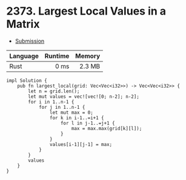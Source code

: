 # 2373. Largest Local Values in a Matrix
- [Submission](https://leetcode.com/submissions/detail/1256050518/)

| Language | Runtime | Memory |
| :-       |       -:|      -:|
| Rust | 0 ms | 2.3 MB |
```
impl Solution {
    pub fn largest_local(grid: Vec<Vec<i32>>) -> Vec<Vec<i32>> {
        let n = grid.len();
        let mut values = vec![vec![0; n-2]; n-2];
        for i in 1..n-1 {
            for j in 1..n-1 {
                let mut max = 0;
                for k in i-1..=i+1 {
                    for l in j-1..=j+1 {
                        max = max.max(grid[k][l]);
                    }
                }
                values[i-1][j-1] = max;
            }
        }
        values
    }
}
```
